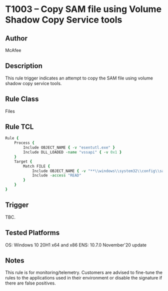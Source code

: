 # T1003 – Copy SAM file using Volume Shadow Copy Service tools

## Author
McAfee

## Description
This rule trigger indicates an attempt to copy the SAM file using volume shadow copy service tools. 

## Rule Class 
Files

## Rule TCL
```tcl
Rule {
    Process {
        Include OBJECT_NAME { -v "esentutl.exe" }
        Include DLL_LOADED -name "vssapi" { -v 0x1 }
    }
    Target {
        Match FILE {
            Include OBJECT_NAME { -v "**\\windows\\system32\\config\\sam" }
            Include -access "READ"
        }
    }
}
```

## Trigger
TBC.

## Tested Platforms
OS: Windows 10 20H1 x64 and x86
ENS: 10.7.0 November'20 update

## Notes
This rule is for monitoring/telemetry. Customers are advised to fine-tune the rules to the applications used in their environment or disable the signature if there are false positives.
